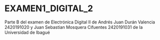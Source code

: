 # EXAMEN1_DIGITAL_2
Parte B del examen de Electrónica Digital II de Andrés Juan Durán Valencia 2420191020 y Juan Sebastian Mosquera Cifuentes 2420191031 de la Universidad de Ibagué
